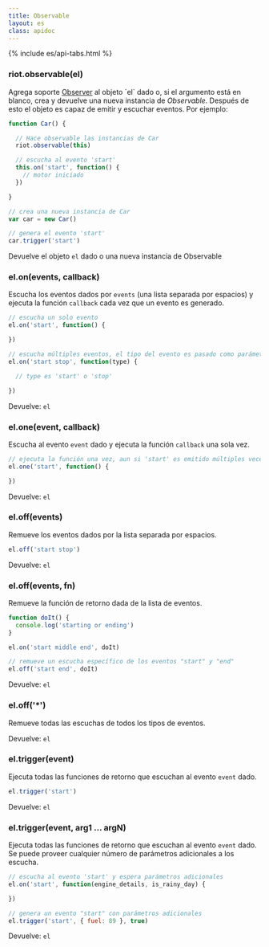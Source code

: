```yaml
---
title: Observable
layout: es
class: apidoc
---
```


{% include es/api-tabs.html %}


### <a name="constructor"></a> riot.observable(el)

Agrega soporte [Observer](https://es.wikipedia.org/wiki/Observer_(patrón_de_diseño)) al objeto `el` dado o, si el argumento está en blanco, crea y devuelve una nueva instancia de <dfn lang="en">Observable</dfn>. Después de esto el objeto es capaz de emitir y escuchar eventos. Por ejemplo:

``` js
function Car() {

  // Hace observable las instancias de Car
  riot.observable(this)

  // escucha al evento 'start'
  this.on('start', function() {
    // motor iniciado
  })

}

// crea una nueva instancia de Car
var car = new Car()

// genera el evento 'start'
car.trigger('start')
```

Devuelve el objeto `el` dado o una nueva instancia de Observable


### <a name="on"></a> el.on(events, callback)

Escucha los eventos dados por `events` (una lista separada por espacios) y ejecuta la función `callback` cada vez que un evento es generado.

``` js
// escucha un solo evento
el.on('start', function() {

})

// escucha múltiples eventos, el tipo del evento es pasado como parámetro al callback
el.on('start stop', function(type) {

  // type es 'start' o 'stop'

})
```

Devuelve: `el`

### <a name="one"></a> el.one(event, callback)

Escucha al evento `event` dado y ejecuta la función `callback` una sola vez.

``` js
// ejecuta la función una vez, aun si 'start' es emitido múltiples veces
el.one('start', function() {

})
```

Devuelve: `el`

### <a name="off"></a> el.off(events)

Remueve los eventos dados por la lista separada por espacios.

``` js
el.off('start stop')
```

Devuelve: `el`

### <a name="off-fn"></a> el.off(events, fn)

Remueve la función de retorno dada de la lista de eventos.

``` js
function doIt() {
  console.log('starting or ending')
}

el.on('start middle end', doIt)

// remueve un escucha específico de los eventos "start" y "end"
el.off('start end', doIt)
```

Devuelve: `el`

### <a name="off-all"></a> el.off('\*')

Remueve todas las escuchas de todos los tipos de eventos.

Devuelve: `el`


### <a name="trigger"></a> el.trigger(event)

Ejecuta todas las funciones de retorno que escuchan al evento `event` dado.

``` js
el.trigger('start')
```

Devuelve: `el`

### <a name="trigger-args"></a> el.trigger(event, arg1 ... argN)

Ejecuta todas las funciones de retorno que escuchan al evento `event` dado. Se puede proveer cualquier número de parámetros adicionales a los escucha.

``` js
// escucha al evento 'start' y espera parámetros adicionales
el.on('start', function(engine_details, is_rainy_day) {

})

// genera un evento "start" con parámetros adicionales
el.trigger('start', { fuel: 89 }, true)

```

Devuelve: `el`
